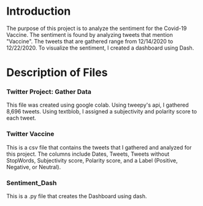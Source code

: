 # Introduction

The purpose of this project is to analyze the sentiment for the Covid-19 Vaccine. The sentiment is found by analyzing tweets that mention "Vaccine". The tweets that are gathered range from 12/14/2020 to 12/22/2020. To visualize the sentiment, I created a dashboard using Dash.

# Description of Files
### Twitter Project: Gather Data

This file was created using google colab. Using tweepy's api, I gathered 8,696 tweets. Using textblob, I assigned a subjectivity and polarity score to each tweet. 

### Twitter Vaccine

This is a csv file that contains the tweets that I gathered and analyzed for this project. The columns include Dates, Tweets, Tweets without StopWords, Subjectivity score, Polarity score, and a Label (Positive, Negative, or Neutral).

### Sentiment_Dash

This is a .py file that creates the Dashboard using dash.
